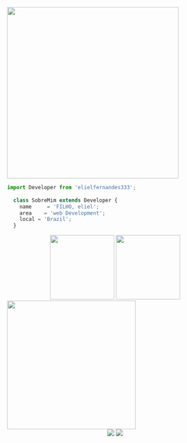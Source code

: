 <img align="center" height="400em" src="https://64.media.tumblr.com/352cb8339fb6a6781f95077417685d5f/4cb3367a525da6fa-c4/s1280x1920/0511931e08a10735401226261157b36200a42767.gifv"/>

```js
import Developer from 'elielfernandes333';
  
  class SobreMim extends Developer {
    name     = 'FILHO, eliel';
    area    = 'web Development';
    local = 'Brazil';
  }
```
<div align="center">
  <img height="150em" src="https://github-readme-stats.vercel.app/api/?username=elielfernandes333&include_all_commits=true&count_private=true"/>
  <img height="150em"src="https://github-readme-stats.vercel.app/api/top-langs/?username=elielfernandes333&hide=javascript,html"/>
  </div>


   <img align="center" height="300em" src="https://i.pinimg.com/originals/dc/d8/d7/dcd8d7968e54b4d5ef50ba66e37512fe.gif">



<div align="center">
  <a align="center" href = "eliel.filho.705@ufrn.edu.br"><img src="https://img.shields.io/badge/-Gmail-E9D8D4?style=for-the-badge&logo=gmail&logoColor=000" target="_blank"></a>
  <a align="center" href="https://www.linkedin.com/in/eliel-filho-20819a27a/" target="_blank"><img src="https://img.shields.io/badge/-LinkedIn-E9D8D4?style=for-the-badge&logo=linkedin&logoColor=000" target="_blank"></a>
</div>
